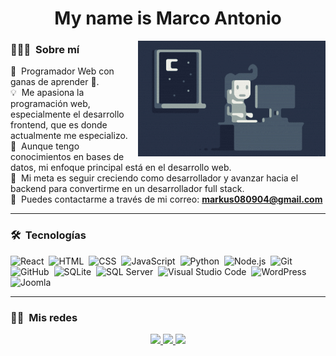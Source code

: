 <h1 align="center">My name is Marco Antonio</h1>

<img alt="Night Coding" src="https://raw.githubusercontent.com/AVS1508/AVS1508/master/assets/Night-Coding.gif" align="right" width="300"/>

### 👨🏻‍💻 &nbsp;Sobre mí

💬 &nbsp;Programador Web con ganas de aprender 🗿.\
💡 &nbsp;Me apasiona la programación web, especialmente el desarrollo frontend, que es donde actualmente me especializo.\
🚀 &nbsp;Aunque tengo conocimientos en bases de datos, mi enfoque principal está en el desarrollo web.\
🔧 &nbsp;Mi meta es seguir creciendo como desarrollador y avanzar hacia el backend para convertirme en un desarrollador full stack.\
📧 &nbsp;Puedes contactarme a través de mi correo: **[markus080904@gmail.com](mailto:markus080904@gmail.com)**

---

### 🛠 &nbsp;Tecnologías

![React](https://img.shields.io/badge/-React-05122A?style=flat&logo=react)&nbsp;
![HTML](https://img.shields.io/badge/-HTML-05122A?style=flat&logo=HTML5)&nbsp;
![CSS](https://img.shields.io/badge/-CSS-05122A?style=flat&logo=CSS3&logoColor=1572B6)&nbsp;
![JavaScript](https://img.shields.io/badge/-JavaScript-05122A?style=flat&logo=javascript)&nbsp;
![Python](https://img.shields.io/badge/-Python-05122A?style=flat&logo=python)&nbsp;
![Node.js](https://img.shields.io/badge/-Node.js-05122A?style=flat&logo=node.js)&nbsp;
![Git](https://img.shields.io/badge/-Git-05122A?style=flat&logo=git)&nbsp;
![GitHub](https://img.shields.io/badge/-GitHub-05122A?style=flat&logo=github)&nbsp;
![SQLite](https://img.shields.io/badge/-SQLite-05122A?style=flat&logo=sqlite)&nbsp;
![SQL Server](https://img.shields.io/badge/-SQL%20Server-05122A?style=flat&logo=microsoft-sql-server&logoColor=CC2927)&nbsp;
![Visual Studio Code](https://img.shields.io/badge/-Visual%20Studio%20Code-05122A?style=flat&logo=visual-studio-code&logoColor=007ACC)&nbsp;
![WordPress](https://img.shields.io/badge/-WordPress-05122A?style=flat&logo=wordpress&logoColor=21759B)&nbsp;
![Joomla](https://img.shields.io/badge/-Joomla-05122A?style=flat&logo=joomla&logoColor=5091CD)&nbsp;


---

### 🤝🏻 &nbsp;Mis redes

<p align="center">
  <a href="https://www.linkedin.com/in/marcoantonio-undefined-4919b5311/">
    <img src="https://img.shields.io/badge/-Marco%20Antonio-0077B5?style=flat&logo=Linkedin&logoColor=white"/>
  </a>
  <a href="https://candidato.pe.computrabajo.com/candidate/home?idapp=3&f=FEE939887FF3D46C">
    <img src="https://img.shields.io/badge/-Computrabajo-2F2F2F?style=flat&logo=briefcase&logoColor=white"/>
  </a>
  <a href="https://steamcommunity.com/profiles/76561199111093445/">
    <img src="https://img.shields.io/badge/-Steam%20(ya%20abandonado%20xd)-171A21?style=flat&logo=steam&logoColor=white"/>
  </a>
</p>
